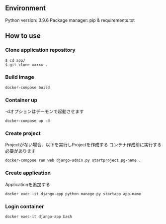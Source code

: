 ## Environment
Python version: 3.9.6
Package manager: pip & requirements.txt

## How to use

### Clone application repository
```
$ cd app/
$ git clone xxxxx .
```

### Build image
```
docker-compose build
```

### Container up
-dオプションはデーモンで起動させます
```
docker-compose up -d
```

### Create project
Projectがない場合、以下を実行しProjectを作成する
コンテナ作成前に実行する必要があります
```
docker-compose run web django-admin.py startproject pg-name .
```

### Create application
Applicationを追加する
```
docker exec -it django-app python manage.py startapp app-name
```

### Login container
```
docker exec-it django-app bash
```
